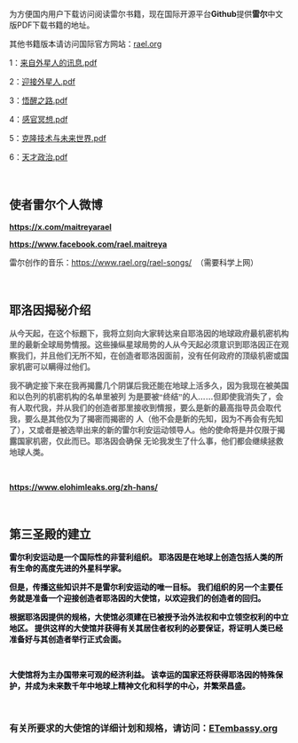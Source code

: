 <p>
	为方便国内用户下载访问阅读雷尔书籍，现在国际开源平台<strong>G</strong><strong>ithub</strong>提供<strong>雷尔</strong>中文版PDF下载书籍的地址。
</p>
<p>
	其他书籍版本请访问国际官方网站：<a href="rael.org" target="_blank">rael.org</a> 
</p>
<p>
	1：<a href="https://github.com/ufobook/rael/blob/main/%E6%9D%A5%E8%87%AA%E5%A4%96%E6%98%9F%E4%BA%BA%E7%9A%84%E8%AE%AF%E6%81%AF.pdf" target="_blank">来自外星人的讯息.pdf</a> 
</p>
<p>
	2：<a href="https://github.com/ufobook/rael/blob/main/%E8%BF%8E%E6%8E%A5%E5%A4%96%E6%98%9F%E4%BA%BA.pdf" target="_blank">迎接外星人.pdf</a> 
</p>
<p>
	3：<a href="https://github.com/ufobook/rael/blob/main/%E8%A7%89%E9%86%92%E4%B9%8B%E8%B7%AF.pdf" target="_blank">悟醒之路.pdf</a> 
</p>
<p>
	4：<a href="https://github.com/ufobook/rael/blob/main/%E6%84%9F%E5%AE%98%E5%86%A5%E6%83%B3.pdf" target="_blank">感官冥想.pdf</a> 
</p>
<p>
	5：<a class="Link--primary" href="https://github.com/ufobook/rael/blob/main/%E5%85%8B%E9%9A%86%E6%8A%80%E6%9C%AF%E4%B8%8E%E6%9C%AA%E6%9D%A5%E4%B8%96%E7%95%8C.pdf">克隆技术与未来世界.pdf</a> 
</p>
<p>
	6：<a href="https://github.com/ufobook/rael/blob/main/%E5%A4%A9%E6%89%8D%E6%94%BF%E6%B2%BB.pdf" target="_blank">天才政治.pdf</a> 
</p>
<p>
	<br />
</p>
<h2>
	<strong>使者雷尔个人微博</strong> 
</h2>
<p>
	<strong><a href="https://x.com/maitreyarael" target="_blank">https://x.com/maitreyarael</a><br />
</strong> 
</p>
<p>
	<strong><a href="https://www.facebook.com/rael.maitreya" target="_blank">https://www.facebook.com/rael.maitreya</a></strong> 
</p>
<p>
	雷尔创作的音乐：<a href="https://www.rael.org/rael-songs/" target="_blank">https://www.rael.org/rael-songs/</a>&nbsp; （需要科学上网）
</p>
<p>
	<strong><br />
</strong> 
</p>
<h2>
	<strong>耶洛因揭秘介绍</strong> 
</h2>
<p>
	<strong> </strong> 
</p>
<p style="color:#636467;font-family:Verdana, &quot;font-size:16px;background-color:#FFFFFF;">
	<strong><span style="font-family:微软雅黑, sans-serif;">从今天起，在这个标题下，我将立刻向大家转达来自耶洛因的地球政府最机密机构里的最新全球局势情报。这些操纵星球局势的人从今天起必须意识到耶洛因正在观察我们，并且他们无所不知，在创造者耶洛因面前，没有任何政府的顶级机密或国家机密可以瞒得过他们。</span> </strong> 
</p>
<p style="color:#636467;font-family:Verdana, &quot;font-size:16px;background-color:#FFFFFF;">
	<strong><span style="font-family:微软雅黑, sans-serif;">我不确定接下来在我再揭露几个阴谋后我还能在地球上活多久，因为我现在被美国和以色列的机密机构的名单里被列 为是要被“终结”的人……但即使我消失了，会有人取代我，并从我们的创造者那里接收到情报，要么是新的最高指导员会取代我，要么是其他仅为了揭密而揭密的 人（他不会是新的先知，因为不再会有先知了），又或者是被选举出来的新的雷尔利安运动领导人。他的使命将是并仅限于揭露国家机密，仅此而已。耶洛因会确保 无论我发生了什么事，他们都会继续拯救地球人类。</span> </strong> 
</p>
<p style="color:#636467;font-family:Verdana, &quot;font-size:16px;background-color:#FFFFFF;">
	<strong><strong></strong> </strong> 
</p>
<p>
	<br />
</p>
<p>
	<strong><a href="https://www.elohimleaks.org/zh-hans/" target="_blank">https://www.elohimleaks.org/zh-hans/</a></strong> 
</p>
<p>
	<strong><br />
</strong> 
</p>
<h3>
</h3>
<h2 style="font-family:&quot;font-size:1.3em;font-weight:600;text-align:center;background-color:#FFFFFF;">
	<strong>第三圣殿的建立</strong> 
</h2>
<p>
	<strong> </strong> 
</p>
<p style="color:#00010A;font-family:&quot;font-size:23.04px;background-color:#FFFFFF;">
	<strong>雷尔利安运动是一个国际性的非营利组织。 耶洛因是在地球上创造包括人类的所有生命的高度先进的外星科学家。</strong> 
</p>
<p style="color:#00010A;font-family:&quot;font-size:23.04px;background-color:#FFFFFF;">
	<strong>但是，传播这些知识并不是雷尔利安运动的唯一目标。 我们组织的另一个主要任务就是准备一个迎接创造者耶洛因的大使馆，以欢迎我们的创造者的回归。</strong> 
</p>
<p style="color:#00010A;font-family:&quot;font-size:23.04px;background-color:#FFFFFF;">
	<strong>根据耶洛因提供的规格，大使馆必须建在已被授予治外法权和中立领空权利的中立地区。 提供这样的大使馆并获得有关其居住者权利的必要保证，将证明人类已经准备好与其创造者举行正式会面。</strong>
</p>
<p style="color:#00010A;font-family:&quot;font-size:23.04px;background-color:#FFFFFF;">
	<br />
</p>
<p style="color:#00010A;font-family:&quot;font-size:23.04px;background-color:#FFFFFF;">
	<strong>大使馆将为主办国带来可观的经济利益。 该幸运的国家还将获得耶洛因的特殊保护，并成为未来数千年中地球上精神文化和科学的中心，并繁荣昌盛。</strong> 
</p>
<p>
	<br />
</p>
<h3>
	<span style="color:var( --e-global-color-text );font-family:&quot;font-size:12px;font-weight:normal;background-color:#FFFFFF;">有关所要求的大使馆的详细计划和规格，请访问：</span><a class="elementor-button elementor-button-link elementor-size-lg" href="https://etembassy.org/" target="_blank"><span class="elementor-button-content-wrapper" style="text-decoration:inherit;"><span class="elementor-button-text" style="text-decoration:inherit;">ETembassy.org</span></span></a> 
</h3>
<p>
	<br />
</p>

